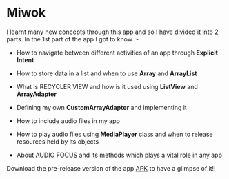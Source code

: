 # Miwok
I learnt many new concepts through this app and so I have divided it into 2 parts. In the 1st part of the app I got to know :-

* How to navigate between different activities of an app through <b>Explicit Intent</b>

* How to store data in a list and when to use <b>Array</b> and <b>ArrayList</b>

* What is RECYCLER VIEW and how is it used using <b>ListView</b> and <b>ArrayAdapter</b>

* Defining my own <b>CustomArrayAdapter</b> and implementing it

* How to include audio files in my app

* How to play audio files using <b>MediaPlayer</b> class and when to release resources held by its objects

* About AUDIO FOCUS and its methods which plays a vital role in any app


Download the pre-release version of the app [APK](https://github.com/mitali-1703/Miwok/releases/download/v1/app-debug.apk) to have a glimpse of it!!
